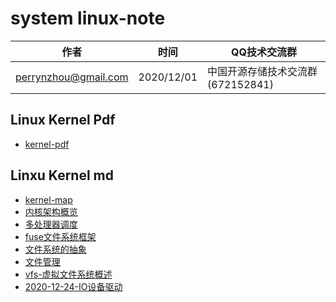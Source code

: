 # system linux-note

| 作者 | 时间 |QQ技术交流群 |
| ------ | ------ |------ |
| perrynzhou@gmail.com |2020/12/01 |中国开源存储技术交流群(672152841) |



## Linux Kernel Pdf
-  [kernel-pdf]([./document/pdf](https://github.com/perrynzhou/linux-kernel-note/tree/master/document/pdf))

##  Linxu Kernel md
-  [kernel-map](./document/kernel/kernel-map.svg)
-  [内核架构概览](./document/kernel/内核架构概览.md)
-  [多处理器调度](./document/kernel/多处理器调度.md)
-  [fuse文件系统框架](./document/kernel/fuse用户态文件系统框架.md)
-  [文件系统的抽象](./document/kernel/文件系统的抽象.md)
-  [文件管理](./document/kernel/文件管理.md)
-  [vfs-虚拟文件系统概述](./document/kernel/虚拟文件系统概述.md)
-  [2020-12-24-IO设备驱动](./document/kernel/2020-12-24-IO设备驱动.md)

